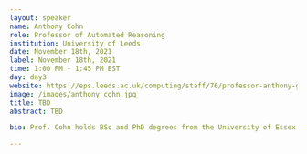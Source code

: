```yaml
---
layout: speaker
name: Anthony Cohn
role: Professor of Automated Reasoning
institution: University of Leeds
date: November 18th, 2021
label: November 18th, 2021
time: 1:00 PM - 1:45 PM EST
day: day3
website: https://eps.leeds.ac.uk/computing/staff/76/professor-anthony-g-cohn-freng-ceng-citp
image: /images/anthony_cohn.jpg
title: TBD
abstract: TBD

bio: Prof. Cohn holds BSc and PhD degrees from the University of Essex where he studied under Pat Hayes. He spent 10 years at the University of Warwick before moving to Leeds in 1990 where he founded  a research group working on Knowledge Representation and Reasoning with a particular focus on qualitative spatial/spatio-temporal  reasoning, the best known being the well cited Region Connection Calculus (RCC) – the KR-92 paper which introduced this calculus recently gained the KR-20 Test-of-Time Classic Paper Award.  He is Editor-in-Chief Spatial Cognition and Computation and has been Chairman/President of the UK AI Society SSAISB, the European Association for Artificial Intelligence  (EurAI),  KR inc, the IJCAI Board of Trustees and was the Editor-in-Chief for  Artificial Intelligence 2007-2014 and of the AAAI Press 2004-14. He currently chairs the Steering Committee of the Spatial Cognition conference. He remains a Director of KR Inc. He is the recipient of the 2015 IJCAI Donald E Walker Distinguished Service Award which honours senior scientists in AI for contributions and service to the field during their careers, as well as the 2012 AAAI Distinguished Service Award for “extraordinary and sustained service to the artificial intelligence community”. He is a Fellow of the Royal Academy of Engineering,  and is also a Fellow of AAAI, AISB,  EurAI (Founding Fellow), the BCS, and the IET. His research interests have always centred on knowledge representation and spatial information in particular. His  recent research interests range from theoretical work on spatial calculi and spatial ontologies, to cognitive vision, grounding language in vision,  detection of archaeological residues using remote sensing techniques, modelling spatial information in the hippocampus, integrating utility records and sensor data concerning the location of underground assets and decision support systems for tunnel maintenance and construction. He wrote some [limericks](https://artificial-intelligence.leeds.ac.uk/limericks-submitted-to-the-microsoft-limerick-competition-at-aaai-20/) on AI for the Microsoft Research Limerick competition at AAAI-20, including the winning entry.

---
```

